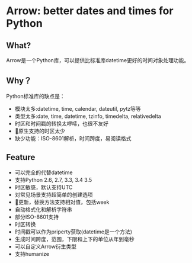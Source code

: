 # Arrow: better dates and times for Python

## What?

Arrow是一个Python库，可以提供比标准库datetime更好的时间对象处理功能。

## Why？

Python标准库的缺点是：

- 模块太多:datetime, time, calendar, dateutil, pytz等等
- 类型太多:date, time, datetime, tzinfo, timedelta, relativedelta
- 时区和时间戳的转换太啰嗦，也很不友好
- 原生支持的时区太少
- 缺少功能：ISO-8601解析，时间跨度，易阅读格式

## Feature

- 可以完全的代替datetime
- 支持Python 2.6, 2.7, 3.3, 3.4 3.5
- 时区敏感，默认支持UTC
- 对常见场景支持超简单的创建选项
- 更新，替换方法支持相对值，包括week
- 自动格式化和解析字符串
- 部分ISO-8601支持
- 时区转换
- 时间戳可以作为priperty获取(datetime是一个方法)
- 生成时间跨度，范围，下限和上下的单位从年到毫秒
- 可以自定义Arrow衍生类型
- 支持humanize

